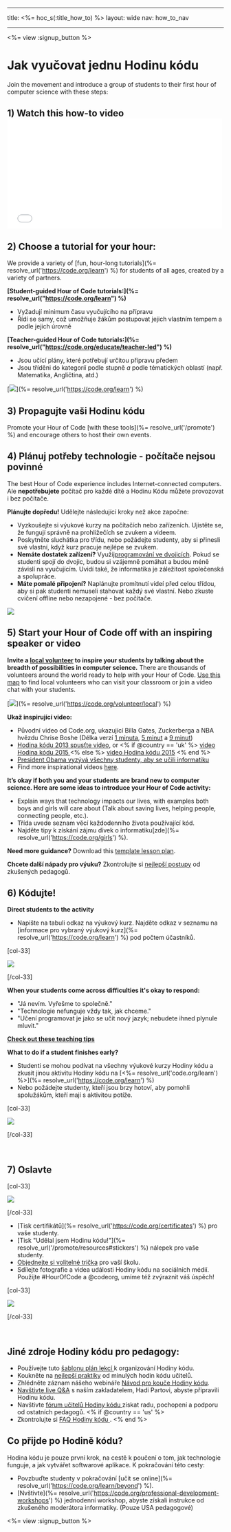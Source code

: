 * * *

title: <%= hoc_s(:title_how_to) %> layout: wide nav: how_to_nav

* * *

<%= view :signup_button %>

# Jak vyučovat jednu Hodinu kódu

Join the movement and introduce a group of students to their first hour of computer science with these steps:

## 1) Watch this how-to video <iframe width="500" height="255" src="//www.youtube.com/embed/SrnvvWDm73k" frameborder="0" allowfullscreen></iframe>
## 2) Choose a tutorial for your hour:

We provide a variety of [fun, hour-long tutorials](%= resolve_url('https://code.org/learn') %) for students of all ages, created by a variety of partners.

**[Student-guided Hour of Code tutorials:](%= resolve_url("https://code.org/learn") %)**

  * Vyžadují minimum času vyučujícího na přípravu
  * Řídí se samy, což umožňuje žákům postupovat jejich vlastním tempem a podle jejich úrovně

**[Teacher-guided Hour of Code tutorials:](%= resolve_url("https://code.org/educate/teacher-led") %)**

  * Jsou učící plány, které potřebují určitou přípravu předem
  * Jsou tříděni do kategoríí podle stupně *a* podle tématických oblastí (např. Matematika, Angličtina, atd.)

[![](/images/fit-700/tutorials.png)](%= resolve_url('https://code.org/learn') %)

## 3) Propagujte vaši Hodinu kódu

Promote your Hour of Code [with these tools](%= resolve_url('/promote') %) and encourage others to host their own events.

## 4) Plánuj potřeby technologie - počítače nejsou povinné

The best Hour of Code experience includes Internet-connected computers. Ale **nepotřebujete** počítač pro každé dítě a Hodinu Kódu můžete provozovat i bez počítače.

**Plánujte dopředu!** Udělejte následující kroky než akce započne:

  * Vyzkoušejte si výukové kurzy na počítačích nebo zařízeních. Ujistěte se, že fungují správně na prohlížečích se zvukem a videem.
  * Poskytněte sluchátka pro třídu, nebo požádejte studenty, aby si přinesli své vlastní, když kurz pracuje nejlépe se zvukem.
  * **Nemáte dostatek zařízení?** Využij[programování ve dvojicích](https://www.youtube.com/watch?v=vgkahOzFH2Q). Pokud se studenti spojí do dvojic, budou si vzájemně pomáhat a budou méně závislí na vyučujícím. Uvidí také, že informatika je záležitost společenská a spolupráce.
  * **Máte pomalé připojení?** Naplánujte promítnutí videí před celou třídou, aby si pak studenti nemuseli stahovat každý své vlastní. Nebo zkuste cvičení offline nebo nezapojené - bez počítače.

![](/images/fit-350/group_ipad.jpg)

## 5) Start your Hour of Code off with an inspiring speaker or video

**Invite a [local volunteer](https://code.org/volunteer/local) to inspire your students by talking about the breadth of possibilities in computer science.** There are thousands of volunteers around the world ready to help with your Hour of Code. [Use this map](https://code.org/volunteer/local) to find local volunteers who can visit your classroom or join a video chat with your students.

[![](/images/fit-300/volunteer-map.png)](%= resolve_url('https://code.org/volunteer/local') %)

**Ukaž inspirující video:**

  * Původní video od Code.org, ukazující Billa Gates, Zuckerberga a NBA hvězdu Chrise Boshe (Délka verzí [1 minuta](https://www.youtube.com/watch?v=qYZF6oIZtfc), [5 minut](https://www.youtube.com/watch?v=nKIu9yen5nc) a [9 minut](https://www.youtube.com/watch?v=dU1xS07N-FA))
  * [Hodina kódu 2013 spusťte video](https://www.youtube.com/watch?v=FC5FbmsH4fw), or <% if @country == 'uk' %> [video Hodina kódu 2015 ](https://www.youtube.com/watch?v=7L97YMYqLHc) <% else %> [video Hodina kódu 2015](https://www.youtube.com/watch?v=7L97YMYqLHc) <% end %>
  * [President Obama vyzývá všechny studenty, aby se učili informatiku](https://www.youtube.com/watch?v=6XvmhE1J9PY)
  * Find more inspirational videos [here](https://www.youtube.com/playlist?list=PLzdnOPI1iJNfpD8i4Sx7U0y2MccnrNZuP).

**It’s okay if both you and your students are brand new to computer science. Here are some ideas to introduce your Hour of Code activity:**

  * Explain ways that technology impacts our lives, with examples both boys and girls will care about (Talk about saving lives, helping people, connecting people, etc.).
  * Třída uvede seznam věcí každodenního života používající kód.
  * Najděte tipy k získání zájmu dívek o informatiku[zde](%= resolve_url('https://code.org/girls') %).

**Need more guidance?** Download this [template lesson plan](/files/EducatorHourofCodeLessonPlanOutline.docx).

**Chcete další nápady pro výuku?** Zkontrolujte si [nejlepší postupy](http://www.slideshare.net/TeachCode/hour-of-code-best-practices-for-successful-educators-51273466) od zkušených pedagogů.

## 6) Kódujte!

**Direct students to the activity**

  * Napište na tabuli odkaz na výukový kurz. Najděte odkaz v seznamu na [informace pro vybraný výukový kurz](%= resolve_url('https://code.org/learn') %) pod počtem účastníků.

[col-33]

![](/images/fit-300/group_ar.jpg)

[/col-33]

**When your students come across difficulties it's okay to respond:**

  * "Já nevím. Vyřešme to společně."
  * "Technologie nefunguje vždy tak, jak chceme."
  * "Učení programovat je jako se učit nový jazyk; nebudete ihned plynule mluvit."

**[Check out these teaching tips](http://www.code.org/files/CSTT_IntroducingCS.PDF)**

**What to do if a student finishes early?**

  * Studenti se mohou podívat na všechny výukové kurzy Hodiny kódu a zkusit jinou aktivitu Hodiny kódu na [<%= resolve_url('code.org/learn') %>](%= resolve_url('https://code.org/learn') %)
  * Nebo požádejte studenty, kteří jsou brzy hotoví, aby pomohli spolužákům, kteří mají s aktivitou potíže.

[col-33]

![](/images/fit-250/highschoolgirls.jpeg)

[/col-33]

<p style="clear:both">
  &nbsp;
</p>

## 7) Oslavte

[col-33]

![](/images/fit-300/boy-certificate.jpg)

[/col-33]

  * [Tisk certifikátů](%= resolve_url('https://code.org/certificates') %) pro vaše studenty.
  * [Tisk "Udělal jsem Hodinu kódu!"](%= resolve_url('/promote/resources#stickers') %) nálepek pro vaše studenty.
  * [Objednejte si volitelné trička](http://blog.code.org/post/132608499493/hour-of-code-shirts-and-more) pro vaší školu.
  * Sdílejte fotografie a videa události Hodiny kódu na sociálních médií. Použijte #HourOfCode a @codeorg, umíme též zvýraznit váš úspěch!

[col-33]

![](/images/fit-260/highlight-certificates.jpg)

[/col-33]

<p style="clear:both">
  &nbsp;
</p>

## Jiné zdroje Hodiny kódu pro pedagogy:

  * Používejte tuto [šablonu plán lekcí ](/files/EducatorHourofCodeLessonPlanOutline.docx) k organizování Hodiny kódu.
  * Koukněte na [nejlepší praktiky](http://www.slideshare.net/TeachCode/hour-of-code-best-practices-for-successful-educators-51273466) od minulých hodin kódu učitelů. 
  * Zhlédněte záznam nášeho webináře [Návod pro kouče Hodiny kódu](https://youtu.be/EJeMeSW2-Mw).
  * [Navštivte live Q&A](http://www.eventbrite.com/e/ask-your-final-questions-and-prepare-for-the-2015-hour-of-code-with-codeorg-founder-hadi-partovi-tickets-17987437911) s naším zakladatelem, Hadi Partovi, abyste připravili Hodinu kódu.
  * Navštivte [fórum učitelů Hodiny kódu ](http://forum.code.org/c/plc/hour-of-code) získat radu, pochopení a podporu od ostatních pedagogů. <% if @country == 'us' %>
  * Zkontrolujte si [FAQ Hodiny kódu ](https://support.code.org/hc/en-us/categories/200147083-Hour-of-Code). <% end %>

## Co přijde po Hodině kódu?

Hodina kódu je pouze první krok, na cestě k poučení o tom, jak technologie funguje, a jak vytvářet softwarové aplikace. K pokračování této cesty:

  * Povzbuďte studenty v pokračování [učit se online](%= resolve_url('https://code.org/learn/beyond') %).
  * [Nvštivte](%= resolve_url('https://code.org/professional-development-workshops') %) jednodenní workshop, abyste získali instrukce od zkušeného moderátora informatiky. (Pouze USA pedagogové)

<%= view :signup_button %>
